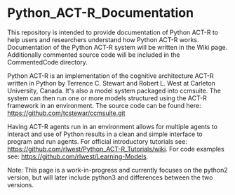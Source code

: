 # Python_ACT-R_Documentation

This repository is intended to provide documentation of Python ACT-R to help users and researchers understand how Python ACT-R works. Documentation of the Python ACT-R system will be written in the Wiki page. Additionally commented source code will be included in the CommentedCode directory.

Python ACT-R is an implementation of the cognitive architecture ACT-R written in Python by Terrence C. Stewart and Robert L. West at Carleton University, Canada. It's also a model system packaged into ccmsuite. The system can then run one or more models structured using the ACT-R framework in an environment. The source code can be found here: https://github.com/tcstewar/ccmsuite.git

Having ACT-R agents run in an environment allows for multiple agents to interact and use of Python results in a clean and simple interface to program and run agents. For official introductory tutorials see: https://github.com/rlwest/Python_ACT-R_Tutorials/wiki. For code examples see: https://github.com/rlwest/Learning-Models.


Note:
This page is a work-in-progress and currently focuses on the python2 version, but will later include python3 and differences between the two versions.
